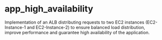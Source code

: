 # app_high_availability
Implementation of an ALB distributing requests to two EC2 instances (EC2-Instance-1 and EC2-Instance-2) to ensure balanced load distribution, improve performance and guarantee high availability of the application.

